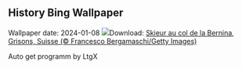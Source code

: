 ## History Bing Wallpaper
Wallpaper date: 2024-01-08
![](https://www.bing.com/th?id=OHR.BerninaPass_FR-FR1590880403_UHD.jpg&w=1000)Download: [Skieur au col de la Bernina, Grisons, Suisse (© Francesco Bergamaschi/Getty Images)](https://www.bing.com/th?id=OHR.BerninaPass_FR-FR1590880403_UHD.jpg)

Auto get programm by LtgX
